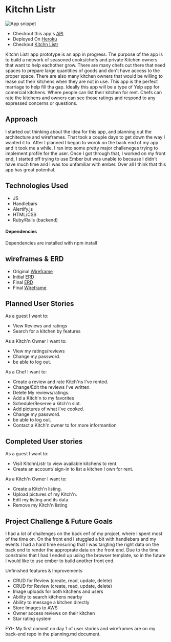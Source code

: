 # Kitchn Listr
![App snippet](http://i.imgur.com/GBhbDmI.png)

- Checkout this app's [API](https://github.com/AshlenPrice/capstone-api)
- Deployed On [Heroku](https://secure-mountain-84093.herokuapp.com/)
- Checkout [Kitchn Listr ](https://ashlenprice.github.io/kitchnlistr-app/)

Kitchn Listr app prototype is an app in progress. The purpose of the app is to build a network of
seasoned cooks/chefs and private Kitchen owners that want to help eachother grow. There are many chefs out there
that need spaces to prepare large quantities of goods and don't have access to the proper space. There are also
many kitchen owners that would be willing to lease out their kitchens when they are not in use. This app is the
perfect marriage to help fill tha gap.
Ideally this app will be a type of Yelp app for comercial kitchens. Where people can list their kitchen for rent.
Chefs can rate the kitchens and owners can see those ratings and respond to any expressed concerns or questions.

## Approach
I started out thinking about the idea for this app, and planning out the architecture and wireframes.
That took a couple days to get down the way I wanted it to. After I planned I began to worok on the back end
of my app and it took me a while. I ran into some pretty major challeneges trying to implement profile for the user.
Once I got through that, I worked on my front end, I started off trying to use Ember but was unable to because I
didn't have much time and I was too unfamiliar with ember. Over all I think that this app has great potential.

## Technologies Used
- JS
- Handlebars
- Alertify.js
- HTML/CSS
- Ruby/Rails (backend)


#### Dependencies
Dependencies are installed with npm install

## wireframes & ERD
* Original [Wireframe](http://i.imgur.com/LtFxIoYl.jpg)
* Initial [ERD](http://i.imgur.com/S6ZmKxPl.jpg)
* Final [ERD](http://i.imgur.com/w8mB3tdm.jpg)
* Final [Wireframe](http://i.imgur.com/W6qyJVK.jpg)

## Planned User Stories

As a guest I want to:
  - View Reviews and ratings
  - Search for a kitchen by features

As a Kitch'n Owner I want to:
  - View my ratings/reviews
  - Change my password.
  - be able to log out.

As a Chef I want to:
  - Create a review and rate Kitch'ns I've rented.
  - Change/Edit the reviews I've written.
  - Delete My reviews/ratings.
  - Add a Kitch'n to my favorites
  - Schedule/Reserve a kitch'n slot.
  - Add pictures of what I've cooked.
  - Change my password.
  - be able to log out.
  - Contact a Kitch'n owner to for more informantion

## Completed User stories
As a guest I want to:
  - Visit KitchnListr to view available kitchens to rent.
  - Create an account/ sign-in to list a kitchen I own for rent.

As a Kitch'n Owner I want to:
  - Create a Kitch'n listing.
  - Upload pictures of my Kitch'n.
  - Edit my listing and its data.
  - Remove my Kitch'n listing


## Project Challenge & Future Goals
  I had a lot of challenges on the back enf of my projcet, where I spent most of the time on.
  On the front end I stuggled a bit with handlebars and my events I had a hard time ensuring that
  I was targting the right data on the back end to render the approprate data on the front end.
  Due to the time constrains that I had I ended up using the browser template, so in the future
  I would like to use ember to build another front end.

  Unfinished features & Improvements
  - CRUD for Review (create, read, update, delete)
  - CRUD for Review (create, read, update, delete)
  - Image uploads for both kitchens and users
  - Ability to search kitchens nearby
  - Ability to message a kitchen directly
  - Store Images to AWS
  - Owner access reviews on their kitchen
  - Star rating system


FYI- My first commit on day 1 of user stories and wireframes are on my back-end repo in the planning.md document.
